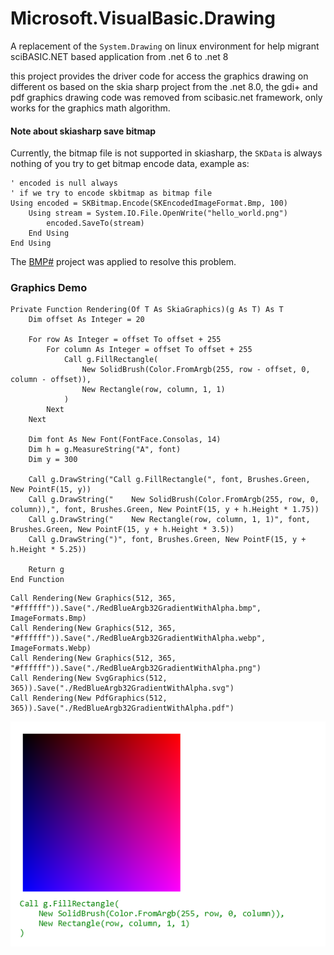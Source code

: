 # Microsoft.VisualBasic.Drawing

A replacement of the ``System.Drawing`` on linux environment for help migrant sciBASIC.NET based application from .net 6 to .net 8

this project provides the driver code for access the graphics drawing on different os based on the skia sharp project
from the .net 8.0, the gdi+ and pdf graphics drawing code was removed from scibasic.net framework, only works for the graphics math algorithm.

#### Note about skiasharp save bitmap

Currently, the bitmap file is not supported in skiasharp, the ``SKData`` is always nothing of you try to get bitmap encode data, example as:

```vbnet
' encoded is null always
' if we try to encode skbitmap as bitmap file
Using encoded = SKBitmap.Encode(SKEncodedImageFormat.Bmp, 100)
    Using stream = System.IO.File.OpenWrite("hello_world.png")
        encoded.SaveTo(stream)
    End Using
End Using
```

The [BMP#](https://github.com/dsoronda/bmp-sharp) project was applied to resolve this problem.

### Graphics Demo

```vbnet
Private Function Rendering(Of T As SkiaGraphics)(g As T) As T
    Dim offset As Integer = 20

    For row As Integer = offset To offset + 255
        For column As Integer = offset To offset + 255
            Call g.FillRectangle(
                New SolidBrush(Color.FromArgb(255, row - offset, 0, column - offset)),
                New Rectangle(row, column, 1, 1)
            )
        Next
    Next

    Dim font As New Font(FontFace.Consolas, 14)
    Dim h = g.MeasureString("A", font)
    Dim y = 300

    Call g.DrawString("Call g.FillRectangle(", font, Brushes.Green, New PointF(15, y))
    Call g.DrawString("    New SolidBrush(Color.FromArgb(255, row, 0, column)),", font, Brushes.Green, New PointF(15, y + h.Height * 1.75))
    Call g.DrawString("    New Rectangle(row, column, 1, 1)", font, Brushes.Green, New PointF(15, y + h.Height * 3.5))
    Call g.DrawString(")", font, Brushes.Green, New PointF(15, y + h.Height * 5.25))

    Return g
End Function
```

```vbnet
Call Rendering(New Graphics(512, 365, "#ffffff")).Save("./RedBlueArgb32GradientWithAlpha.bmp", ImageFormats.Bmp)
Call Rendering(New Graphics(512, 365, "#ffffff")).Save("./RedBlueArgb32GradientWithAlpha.webp", ImageFormats.Webp)
Call Rendering(New Graphics(512, 365, "#ffffff")).Save("./RedBlueArgb32GradientWithAlpha.png")
Call Rendering(New SvgGraphics(512, 365)).Save("./RedBlueArgb32GradientWithAlpha.svg")
Call Rendering(New PdfGraphics(512, 365)).Save("./RedBlueArgb32GradientWithAlpha.pdf")
```

![](./demo/RedBlueArgb32GradientWithAlpha.png)